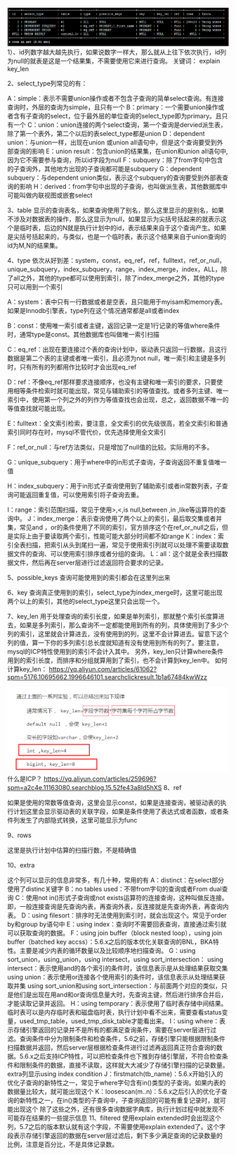 ![Image text](https://github.com/huajing/resources/blob/master/mysql/20190630_1.png)
1）、id列数字越大越先执行，如果说数字一样大，那么就从上往下依次执行，id列为null的就表是这是一个结果集，不需要使用它来进行查询。
关键词： explain key_len

2、select_type列常见的有：

A：simple：表示不需要union操作或者不包含子查询的简单select查询。有连接查询时，外层的查询为simple，且只有一个
B：primary：一个需要union操作或者含有子查询的select，位于最外层的单位查询的select_type即为primary。且只有一个
C：union：union连接的两个select查询，第一个查询是dervied派生表，除了第一个表外，第二个以后的表select_type都是union
D：dependent union：与union一样，出现在union 或union all语句中，但是这个查询要受到外部查询的影响
E：union result：包含union的结果集，在union和union all语句中,因为它不需要参与查询，所以id字段为null
F：subquery：除了from字句中包含的子查询外，其他地方出现的子查询都可能是subquery
G：dependent subquery：与dependent union类似，表示这个subquery的查询要受到外部表查询的影响
H：derived：from字句中出现的子查询，也叫做派生表，其他数据库中可能叫做内联视图或嵌套select

3、table
显示的查询表名，如果查询使用了别名，那么这里显示的是别名，如果不涉及对数据表的操作，那么这显示为null，如果显示为尖括号括起来的就表示这个是临时表，后边的N就是执行计划中的id，表示结果来自于这个查询产生。如果是尖括号括起来的，与类似，也是一个临时表，表示这个结果来自于union查询的id为M,N的结果集。

4、type
依次从好到差：system，const，eq_ref，ref，fulltext，ref_or_null，unique_subquery，index_subquery，range，index_merge，index，ALL，除了all之外，其他的type都可以使用到索引，除了index_merge之外，其他的type只可以用到一个索引

A：system：表中只有一行数据或者是空表，且只能用于myisam和memory表。如果是Innodb引擎表，type列在这个情况通常都是all或者index

B：const：使用唯一索引或者主键，返回记录一定是1行记录的等值where条件时，通常type是const。其他数据库也叫做唯一索引扫描

C：eq_ref：出现在要连接过个表的查询计划中，驱动表只返回一行数据，且这行数据是第二个表的主键或者唯一索引，且必须为not null，唯一索引和主键是多列时，只有所有的列都用作比较时才会出现eq_ref

D：ref：不像eq_ref那样要求连接顺序，也没有主键和唯一索引的要求，只要使用相等条件检索时就可能出现，常见与辅助索引的等值查找。或者多列主键、唯一索引中，使用第一个列之外的列作为等值查找也会出现，总之，返回数据不唯一的等值查找就可能出现。

E：fulltext：全文索引检索，要注意，全文索引的优先级很高，若全文索引和普通索引同时存在时，mysql不管代价，优先选择使用全文索引

F：ref_or_null：与ref方法类似，只是增加了null值的比较。实际用的不多。

G：unique_subquery：用于where中的in形式子查询，子查询返回不重复值唯一值

H：index_subquery：用于in形式子查询使用到了辅助索引或者in常数列表，子查询可能返回重复值，可以使用索引将子查询去重。

I：range：索引范围扫描，常见于使用>,<,is null,between ,in ,like等运算符的查询中。
J：index_merge：表示查询使用了两个以上的索引，最后取交集或者并集，常见and ，or的条件使用了不同的索引，官方排序这个在ref_or_null之后，但是实际上由于要读取两个索引，性能可能大部分时间都不如range
K：index：索引全表扫描，把索引从头到尾扫一遍，常见于使用索引列就可以处理不需要读取数据文件的查询、可以使用索引排序或者分组的查询。
L：all：这个就是全表扫描数据文件，然后再在server层进行过滤返回符合要求的记录。

5、possible_keys
查询可能使用到的索引都会在这里列出来

6、key
查询真正使用到的索引，select_type为index_merge时，这里可能出现两个以上的索引，其他的select_type这里只会出现一个。

7、key_len
用于处理查询的索引长度，如果是单列索引，那就整个索引长度算进去，如果是多列索引，那么查询不一定都能使用到所有的列，具体使用到了多少个列的索引，这里就会计算进去，没有使用到的列，这里不会计算进去。留意下这个列的值，算一下你的多列索引总长度就知道有没有使用到所有的列了。要注意，mysql的ICP特性使用到的索引不会计入其中。
另外，key_len只计算where条件用到的索引长度，而排序和分组就算用到了索引，也不会计算到key_len中。
如何计算key_len：
https://yq.aliyun.com/articles/61062?spm=5176.10695662.1996646101.searchclickresult.1b1a67484kwWzz

![Image text](https://github.com/huajing/resources/blob/master/mysql/20190630_2.png)
什么是ICP？
https://yq.aliyun.com/articles/259696?spm=a2c4e.11163080.searchblog.15.52fe43a8Id5hXS
8、ref

如果是使用的常数等值查询，这里会显示const，如果是连接查询，被驱动表的执行计划这里会显示驱动表的关联字段，如果是条件使用了表达式或者函数，或者条件列发生了内部隐式转换，这里可能显示为func

9、rows

这里是执行计划中估算的扫描行数，不是精确值

10、extra

这个列可以显示的信息非常多，有几十种，常用的有
A：distinct：在select部分使用了distinc关键字
B：no tables used：不带from字句的查询或者From dual查询
C：使用not in()形式子查询或not exists运算符的连接查询，这种叫做反连接。即，一般连接查询是先查询内表，再查询外表，反连接就是先查询外表，再查询内表。
D：using filesort：排序时无法使用到索引时，就会出现这个。常见于order by和group by语句中
E：using index：查询时不需要回表查询，直接通过索引就可以获取查询的数据。
F：using join buffer（block nested loop），using join buffer（batched key accss）：5.6.x之后的版本优化关联查询的BNL，BKA特性。主要是减少内表的循环数量以及比较顺序地扫描查询。
G：using sort_union，using_union，using intersect，using sort_intersection：
using intersect：表示使用and的各个索引的条件时，该信息表示是从处理结果获取交集
using union：表示使用or连接各个使用索引的条件时，该信息表示从处理结果获取并集
using sort_union和using sort_intersection：与前面两个对应的类似，只是他们是出现在用and和or查询信息量大时，先查询主键，然后进行排序合并后，才能读取记录并返回。
H：using temporary：表示使用了临时表存储中间结果。临时表可以是内存临时表和磁盘临时表，执行计划中看不出来，需要查看status变量，used_tmp_table，used_tmp_disk_table才能看出来。
I：using where：表示存储引擎返回的记录并不是所有的都满足查询条件，需要在server层进行过滤。查询条件中分为限制条件和检查条件，5.6之前，存储引擎只能根据限制条件扫描数据并返回，然后server层根据检查条件进行过滤再返回真正符合查询的数据。5.6.x之后支持ICP特性，可以把检查条件也下推到存储引擎层，不符合检查条件和限制条件的数据，直接不读取，这样就大大减少了存储引擎扫描的记录数量。extra列显示using index condition
J：firstmatch(tb_name)：5.6.x开始引入的优化子查询的新特性之一，常见于where字句含有in()类型的子查询。如果内表的数据量比较大，就可能出现这个
K：loosescan(m..n)：5.6.x之后引入的优化子查询的新特性之一，在in()类型的子查询中，子查询返回的可能有重复记录时，就可能出现这个
除了这些之外，还有很多查询数据字典库，执行计划过程中就发现不可能存在结果的一些提示信息
11、filtered
使用explain extended时会出现这个列，5.7之后的版本默认就有这个字段，不需要使用explain extended了。这个字段表示存储引擎返回的数据在server层过滤后，剩下多少满足查询的记录数量的比例，注意是百分比，不是具体记录数。
